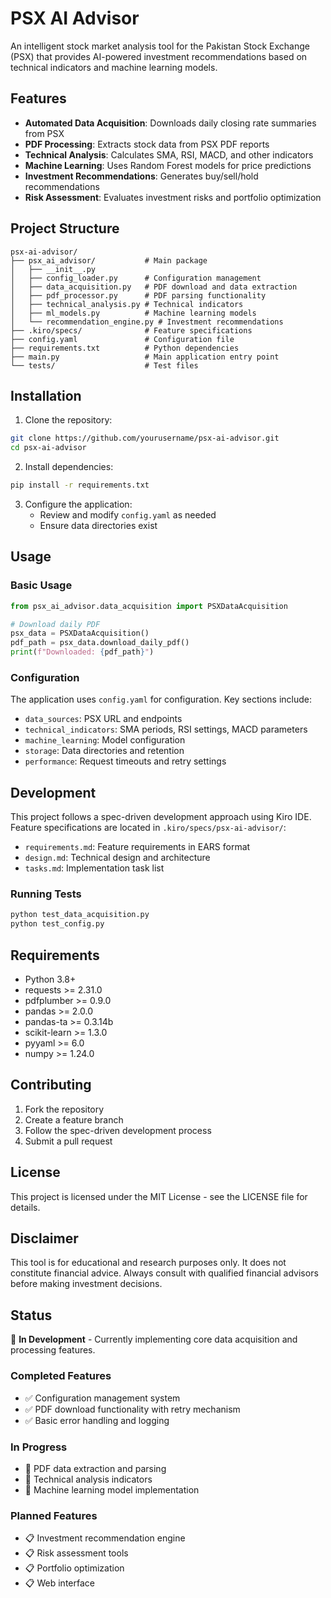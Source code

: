 # PSX AI Advisor

An intelligent stock market analysis tool for the Pakistan Stock Exchange (PSX) that provides AI-powered investment recommendations based on technical indicators and machine learning models.

## Features

- **Automated Data Acquisition**: Downloads daily closing rate summaries from PSX
- **PDF Processing**: Extracts stock data from PSX PDF reports
- **Technical Analysis**: Calculates SMA, RSI, MACD, and other indicators
- **Machine Learning**: Uses Random Forest models for price predictions
- **Investment Recommendations**: Generates buy/sell/hold recommendations
- **Risk Assessment**: Evaluates investment risks and portfolio optimization

## Project Structure

```
psx-ai-advisor/
├── psx_ai_advisor/           # Main package
│   ├── __init__.py
│   ├── config_loader.py      # Configuration management
│   ├── data_acquisition.py   # PDF download and data extraction
│   ├── pdf_processor.py      # PDF parsing functionality
│   ├── technical_analysis.py # Technical indicators
│   ├── ml_models.py          # Machine learning models
│   └── recommendation_engine.py # Investment recommendations
├── .kiro/specs/              # Feature specifications
├── config.yaml               # Configuration file
├── requirements.txt          # Python dependencies
├── main.py                   # Main application entry point
└── tests/                    # Test files
```

## Installation

1. Clone the repository:
```bash
git clone https://github.com/yourusername/psx-ai-advisor.git
cd psx-ai-advisor
```

2. Install dependencies:
```bash
pip install -r requirements.txt
```

3. Configure the application:
   - Review and modify `config.yaml` as needed
   - Ensure data directories exist

## Usage

### Basic Usage

```python
from psx_ai_advisor.data_acquisition import PSXDataAcquisition

# Download daily PDF
psx_data = PSXDataAcquisition()
pdf_path = psx_data.download_daily_pdf()
print(f"Downloaded: {pdf_path}")
```

### Configuration

The application uses `config.yaml` for configuration. Key sections include:

- `data_sources`: PSX URL and endpoints
- `technical_indicators`: SMA periods, RSI settings, MACD parameters
- `machine_learning`: Model configuration
- `storage`: Data directories and retention
- `performance`: Request timeouts and retry settings

## Development

This project follows a spec-driven development approach using Kiro IDE. Feature specifications are located in `.kiro/specs/psx-ai-advisor/`:

- `requirements.md`: Feature requirements in EARS format
- `design.md`: Technical design and architecture
- `tasks.md`: Implementation task list

### Running Tests

```bash
python test_data_acquisition.py
python test_config.py
```

## Requirements

- Python 3.8+
- requests >= 2.31.0
- pdfplumber >= 0.9.0
- pandas >= 2.0.0
- pandas-ta >= 0.3.14b
- scikit-learn >= 1.3.0
- pyyaml >= 6.0
- numpy >= 1.24.0

## Contributing

1. Fork the repository
2. Create a feature branch
3. Follow the spec-driven development process
4. Submit a pull request

## License

This project is licensed under the MIT License - see the LICENSE file for details.

## Disclaimer

This tool is for educational and research purposes only. It does not constitute financial advice. Always consult with qualified financial advisors before making investment decisions.

## Status

🚧 **In Development** - Currently implementing core data acquisition and processing features.

### Completed Features
- ✅ Configuration management system
- ✅ PDF download functionality with retry mechanism
- ✅ Basic error handling and logging

### In Progress
- 🔄 PDF data extraction and parsing
- 🔄 Technical analysis indicators
- 🔄 Machine learning model implementation

### Planned Features
- 📋 Investment recommendation engine
- 📋 Risk assessment tools
- 📋 Portfolio optimization
- 📋 Web interface